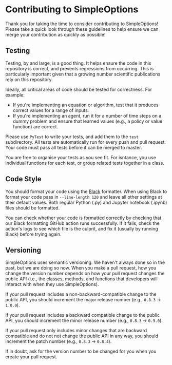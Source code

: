 # Contributing to SimpleOptions

Thank you for taking the time to consider contributing to SimpleOptions! Please take a quick look through these guidelines to help ensure we can merge your contribution as quickly as possible!

## Testing

Testing, by and large, is a good thing. It helps ensure the code in this repository is correct, and prevents regressions from occurring. This is particularly important given that a growing number scientific publications rely on this repository.

Ideally, all critical areas of code should be tested for correctness. For example:

- If you're implementing an equation or algorithm, test that it produces correct values for a range of inputs.
- If you're implementing an agent, run it for a number of time steps on a dummy problem and ensure that learned values (e.g., a policy or value function) are correct.

Please use `PyTest` to write your tests, and add them to the `test` subdirectory.
All tests are automatically run for every push and pull request. Your code must pass all tests before it can be merged to master.

You are free to organise your tests as you see fit. For isntance, you use individual functions for each test, or group related tests together in a class.

## Code Style

You should format your code using the [Black](https://black.readthedocs.io/en/stable/) formatter.
When using Black to format your code pass in `--line-length 120` and leave all other settings at their default values.
Both regular Python (.py) and Jupyter notebook (.ipynb) files should be formatted.

You can check whether your code is formatted correctly by checking that our Black formatting GitHub action runs successfully.
If it fails, check the action's logs to see which file is the culprit, and fix it (usually by running Black) before trying again.

## Versioning

SimpleOptions uses semantic versioning. We haven't always done so in the past, but we are doing so now. When you make a pull request, how you change the version number depends on how your pull request changes the public API (i.e., the classes, methods, and functions that developers will interact with when they use SimpleOptions).

If your pull request includes a non-backward-compatible change to the public API, you should increment the major release number (e.g., `0.8.3` → `1.0.0`).

If your pull request includes a backward compatible change to the public API, you should increment the minor release number (e.g., `0.8.3` → `0.9.0`).

If your pull request only includes minor changes that are backward compatible and do not not change the public API in any way, you should increment the patch number (e.g., `0.8.3` → `0.8.4`).

If in doubt, ask for the version number to be changed for you when you create your pull request.
